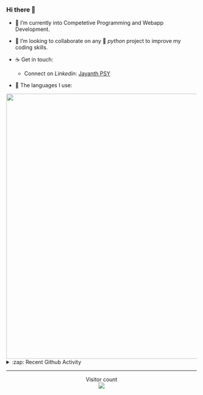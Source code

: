 ### Hi there 👋

- 🌱 I’m currently into Competetive Programming and Webapp Development.

- 👯 I’m looking to collaborate on any :snake: *python* project to improve my coding skills.

- ☕ Get in touch:
  +  Connect on *Linkedin*: [Jayanth PSY](https://www.linkedin.com/in/jayanth-p-b3924812a/)

<!--- ⚡ Fun fact: *Python* is older than *C++* and *Java*. -->

- :memo: The languages I use: 

<img src="https://wakatime.com/share/@j_tesla/149011e6-9106-4535-a236-8e4e71b9551e.png" width="700"/>
<details>
  <summary>:zap: Recent Github Activity</summary>
  
<!--START_SECTION:activity-->
1. 🎉 Merged PR [#14](https://github.com/j-tesla/blog-list-frontend/pull/14) in [j-tesla/blog-list-frontend](https://github.com/j-tesla/blog-list-frontend)
2. 🎉 Merged PR [#12](https://github.com/j-tesla/blog-list-frontend/pull/12) in [j-tesla/blog-list-frontend](https://github.com/j-tesla/blog-list-frontend)
3. 🎉 Merged PR [#6](https://github.com/j-tesla/blog-list/pull/6) in [j-tesla/blog-list](https://github.com/j-tesla/blog-list)
4. 🎉 Merged PR [#6](https://github.com/j-tesla/blog-list-frontend/pull/6) in [j-tesla/blog-list-frontend](https://github.com/j-tesla/blog-list-frontend)
5. 🎉 Merged PR [#8](https://github.com/j-tesla/blog-list-frontend/pull/8) in [j-tesla/blog-list-frontend](https://github.com/j-tesla/blog-list-frontend)
<!--END_SECTION:activity-->

</details>

-----

<p align="center"> 
  Visitor count<br>
  <img src="https://profile-counter.glitch.me/j-tesla/count.svg" />
</p>












<!--
**j-tesla/j-tesla** is a ✨ _special_ ✨ repository because its `README.md` (this file) appears on your GitHub profile.

Here are some ideas to get you started:

- 🔭 I’m currently working on ...
- 🌱 I’m currently learning ...
- 👯 I’m looking to collaborate on ...
- 🤔 I’m looking for help with ...
- 💬 Ask me about ...
- 📫 How to reach me: ...
- 😄 Pronouns: ...
- ⚡ Fun fact: ...
-->


